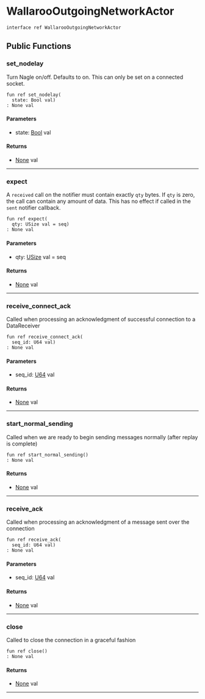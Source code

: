 # WallarooOutgoingNetworkActor

```pony
interface ref WallarooOutgoingNetworkActor
```

## Public Functions

### set_nodelay

Turn Nagle on/off. Defaults to on. This can only be set on a connected
socket.


```pony
fun ref set_nodelay(
  state: Bool val)
: None val
```
#### Parameters

*   state: [Bool](builtin-Bool) val

#### Returns

* [None](builtin-None) val

---

### expect

A `received` call on the notifier must contain exactly `qty` bytes. If
`qty` is zero, the call can contain any amount of data. This has no effect
if called in the `sent` notifier callback.


```pony
fun ref expect(
  qty: USize val = seq)
: None val
```
#### Parameters

*   qty: [USize](builtin-USize) val = seq

#### Returns

* [None](builtin-None) val

---

### receive_connect_ack

Called when processing an acknowledgment of successful connection to a
DataReceiver


```pony
fun ref receive_connect_ack(
  seq_id: U64 val)
: None val
```
#### Parameters

*   seq_id: [U64](builtin-U64) val

#### Returns

* [None](builtin-None) val

---

### start_normal_sending

Called when we are ready to begin sending messages normally (after
replay is complete)


```pony
fun ref start_normal_sending()
: None val
```

#### Returns

* [None](builtin-None) val

---

### receive_ack

Called when processing an acknowledgment of a message sent over the
connection


```pony
fun ref receive_ack(
  seq_id: U64 val)
: None val
```
#### Parameters

*   seq_id: [U64](builtin-U64) val

#### Returns

* [None](builtin-None) val

---

### close

Called to close the connection in a graceful fashion


```pony
fun ref close()
: None val
```

#### Returns

* [None](builtin-None) val

---

